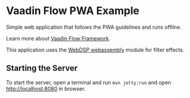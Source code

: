 
# Vaadin Flow PWA Example #

Simple web application that follows the PWA guidelines and runs offline.

Learn more about [Vaadin Flow Framework](https://vaadin.com/flow).

This application uses the [WebDSP webassembly](https://github.com/shamadee/web-dsp) 
module for filter effects.

## Starting the Server ##  

To start the server, open a terminal and run `mvn jetty:run` and open 
[http://localhost:8080](http://localhost:8080) in browser.
